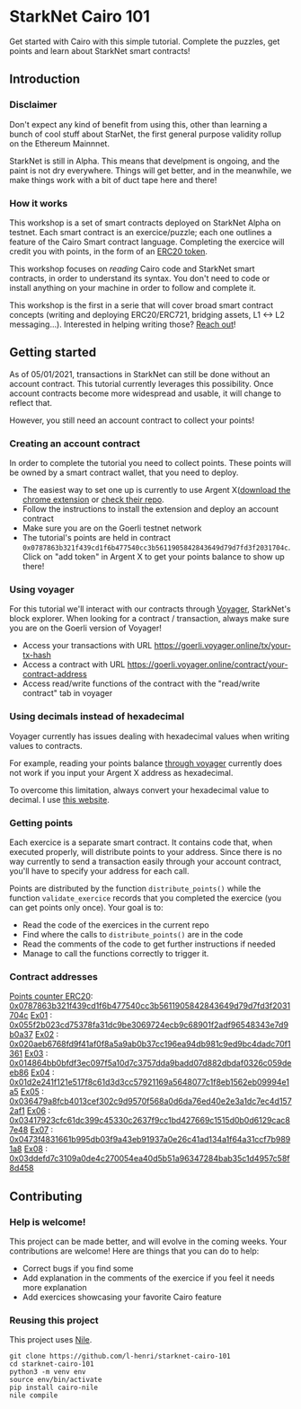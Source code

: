 # StarkNet Cairo 101
Get started with Cairo with this simple tutorial. Complete the puzzles, get points and learn about StarkNet smart contracts!

## Introduction
### Disclaimer
Don't expect any kind of benefit from using this, other than learning a bunch of cool stuff about StarNet, the first general purpose validity rollup on the Ethereum Mainnnet. 

StarkNet is still in Alpha. This means that develpment is ongoing, and the paint is not dry everywhere. Things will get better, and in the meanwhile, we make things work with a bit of duct tape here and there!

### How it works
This workshop is a set of smart contracts deployed on StarkNet Alpha on testnet. Each smart contract is an exercice/puzzle; each one outlines a feature of the Cairo Smart contract language. Completing the exercice will credit you with points, in the form of an [ERC20 token](contracts/token/TDERC20.cairo).

This workshop focuses on *reading* Cairo code and StarkNet smart contracts, in order to understand its syntax. You don't need to code or install anything on your machine in order to follow and complete it.

This workshop is the first in a serie that will cover broad smart contract concepts (writing and deploying ERC20/ERC721, bridging assets, L1 <-> L2 messaging...). 
Interested in helping writing those? [Reach out](https://twitter.com/HenriLieutaud)!

## Getting started
As of 05/01/2021, transactions in StarkNet can still be done without an account contract. This tutorial currently leverages this possibility. Once account contracts become more widespread and usable, it will change to reflect that.

However, you still need an account contract to collect your points!

### Creating an account contract
In order to complete the tutorial you need to collect points. These points will be owned by a smart contract wallet, that you need to deploy.
- The easiest way to set one up is currently to use Argent X([download the chrome extension](https://chrome.google.com/webstore/detail/argent-x-starknet-wallet/dlcobpjiigpikoobohmabehhmhfoodbb/) or [check their repo](https://github.com/argentlabs/argent-x). 
- Follow the instructions to install the extension and deploy an account contract 
- Make sure you are on the Goerli testnet network
- The tutorial's points are held in contract `0x0787863b321f439cd1f6b477540cc3b5611905842843649d79d7fd3f2031704c`. Click on "add token" in Argent X to get your points balance to show up there!

### Using voyager
For this tutorial we'll interact with our contracts through [Voyager](https://goerli.voyager.online/), StarkNet's block explorer. When looking for a contract / transaction, always make sure you are on the Goerli version of Voyager!
- Access your transactions with URL https://goerli.voyager.online/tx/your-tx-hash
- Access a contract with URL https://goerli.voyager.online/contract/your-contract-address
- Access read/write functions of the contract with the "read/write contract" tab in voyager

### Using decimals instead of hexadecimal
Voyager currently has issues dealing with hexadecimal values when writing values to contracts. 

For example, reading your points balance [through voyager](https://goerli.voyager.online/contract/0x0787863b321f439cd1f6b477540cc3b5611905842843649d79d7fd3f2031704c#readContract) currently does not work if you input your Argent X address as hexadecimal.

To overcome this limitation, always convert your hexadecimal value to decimal. I use [this website](https://www.rapidtables.com/convert/number/hex-to-decimal.html).

### Getting points
Each exercice is a separate smart contract. It contains code that, when executed properly, will distribute points to your address. Since there is no way currently to send a transaction easily through your account contract, you'll have to specify your address for each call.

Points are distributed by the function `distribute_points()` while the function `validate_exercice` records that you completed the exercice (you can get points only once). Your goal is to: 
- Read the code of the exercices in the current repo
- Find where the calls to `distribute_points()` are in the code
- Read the comments of the code to get further instructions if needed
- Manage to call the functions correctly to trigger it.

### Contract addresses 
[Points counter ERC20](contracts/token/TDERC20.cairo):  [0x0787863b321f439cd1f6b477540cc3b5611905842843649d79d7fd3f2031704c](https://goerli.voyager.online/contract/0x0787863b321f439cd1f6b477540cc3b5611905842843649d79d7fd3f2031704c)
[Ex01](contracts/ex01.cairo) : [0x055f2b023cd75378fa31dc9be3069724ecb9c68901f2adf96548343e7d9b0a37](https://goerli.voyager.online/contract/0x055f2b023cd75378fa31dc9be3069724ecb9c68901f2adf96548343e7d9b0a37)
[Ex02](contracts/ex02.cairo) : [0x020aeb6768fd9f41af0f8a5a9ab0b37cc196ea94db981c9ed9bc4dadc70f1361](https://goerli.voyager.online/contract/0x020aeb6768fd9f41af0f8a5a9ab0b37cc196ea94db981c9ed9bc4dadc70f1361)
[Ex03](contracts/ex03.cairo) : [0x014864bb0bfdf3ec097f5a10d7c3757dda9badd07d882dbdaf0326c059deeb86](https://goerli.voyager.online/contract/0x014864bb0bfdf3ec097f5a10d7c3757dda9badd07d882dbdaf0326c059deeb86)
[Ex04](contracts/ex04.cairo) : [0x01d2e241f121e517f8c61d3d3cc57921169a5648077c1f8eb1562eb09994e1a5](https://goerli.voyager.online/contract/0x01d2e241f121e517f8c61d3d3cc57921169a5648077c1f8eb1562eb09994e1a5)
[Ex05](contracts/ex05.cairo) : [0x036479a8fcb4013cef302c9d9570f568a0d6da76ed40e2e3a1dc7ec4d1572af1](https://goerli.voyager.online/contract/0x036479a8fcb4013cef302c9d9570f568a0d6da76ed40e2e3a1dc7ec4d1572af1)
[Ex06](contracts/ex06.cairo) : [0x03417923cfc61dc399c45330c2637f9cc1bd427669c1515d0b0d6129cac87e48](https://goerli.voyager.online/contract/0x03417923cfc61dc399c45330c2637f9cc1bd427669c1515d0b0d6129cac87e48)
[Ex07](contracts/ex07.cairo) : [0x0473f4831661b995db03f9a43eb91937a0e26c41ad134a1f64a31ccf7b9891a8](https://goerli.voyager.online/contract/0x0473f4831661b995db03f9a43eb91937a0e26c41ad134a1f64a31ccf7b9891a8)
[Ex08](contracts/ex08.cairo) : [0x03ddefd7c3109a0de4c270054ea40d5b51a96347284bab35c1d4957c58f8d458](https://goerli.voyager.online/contract/0x03ddefd7c3109a0de4c270054ea40d5b51a96347284bab35c1d4957c58f8d458)


## Contributing
### Help is welcome!
This project can be made better, and will evolve in the coming weeks. Your contributions are welcome! Here are things that you can do to help:
- Correct bugs if you find some
- Add explanation in the comments of the exercice if you feel it needs more explanation
- Add exercices showcasing your favorite Cairo feature

### Reusing this project
This project uses [Nile](https://github.com/OpenZeppelin/nile).
```
git clone https://github.com/l-henri/starknet-cairo-101
cd starknet-cairo-101
python3 -m venv env
source env/bin/activate
pip install cairo-nile
nile compile
```

